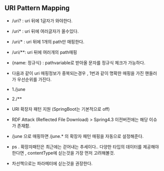 ## URI Pattern Mapping 
- /uri?  : uri 뒤에 1글자가 와야한다.
- /uri*  : uri 뒤에 여러글자가 올수있다.
- /uri/* : uri 뒤에 1개의 path만 매핑한다.
- /uri/**: uri 뒤에 여러개의 path매핑
- {name: 정규식} : pathvariable로 받아올 문자를 정규식 체크가 가능하다.

- 다음과 같이 uri 매핑정보가 중복되는경우 , 1번과 같이 명확한 매핑을 가진 핸들러가 우선순위를 가진다.
- 1./june
- 2./**

- URI 확장자 패턴 지원 (SpringBoot는 기본적으로 off)
- RDF Attack (Reflected File Download) > Spring4.3 이전버전에는 해당 이슈가 존재함.
- /june 으로 매핑하면 /june.* 의 확장자 패턴 매핑을 자동으로 설정해준다.
- ps . 확장자패턴은 최근에는 걷어내는 추세이다.. 다양한 타입의 데이터를 제공해야한다면 , contentType에 싣는것을 가장 먼저 고려해볼것.
- 차선책으로는 파라메터에 싣는것을 권장한다.
